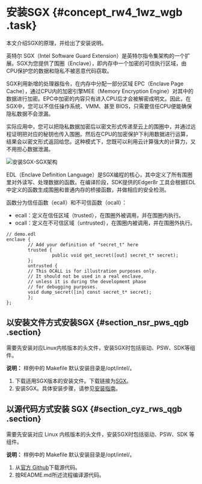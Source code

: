 # 安装SGX {#concept_rw4_1wz_wgb .task}

本文介绍SGX的原理，并给出了安装说明。

英特尔 SGX（Intel Software Guard Extension）是英特尔指令集架构的一个扩展。SGX为您提供了围圈（Enclave），即内存中一个加密的可信执行区域，由CPU保护您的数据和隐私不被恶意代码窃取。

SGX利用新增的处理器指令，在内存中分配一部分区域 EPC（Enclave Page Cache），通过CPU内的加密引擎MEE（Memory Encryption Engine）对其中的数据进行加密。EPC中加密的内容只有进入CPU后才会被解密成明文。因此，在SGX中，您可以不信任操作系统、VMM、甚至 BIOS，只需要信任CPU便能确保隐私数据不会泄漏。

实际应用中，您可以把隐私数据加密后以密文形式传递至云上的围圈中，并通过远程证明把对应的秘钥也传入围圈。然后在CPU的加密保护下利用数据进行运算，结果会以密文形式返回给您。这种模式下，您既可以利用云计算强大的计算力，又不用担心数据泄漏。

![安装SGX-SGX架构](http://static-aliyun-doc.oss-cn-hangzhou.aliyuncs.com/assets/img/123390/156689981538658_zh-CN.png)

EDL（Enclave Definition Language）是SGX编程的核心，其中定义了所有围圈里对外读写、处理数据的函数。在编译阶段，SDK提供的Edger8r 工具会根据EDL中定义的函数生成围圈和普通内存的桥接函数，并做相应的安全检测。

函数分为信任函数（ecall）和不可信函数（ocall）：

-   ecall：定义在信任区域（trusted），在围圈外被调用，并在围圈内执行。
-   ocall：定义在不可信区域（untrusted），在围圈内被调用，并在围圈外执行。

``` {#codeblock_r93_a9s_pus}
// demo.edl
enclave {
        // Add your definition of "secret_t" here
        trusted {
                 public void get_secret([out] secret_t* secret);
        };
        untrusted {
        // This OCALL is for illustration purposes only.
        // It should not be used in a real enclave,
        // unless it is during the development phase
        // for debugging purposes.
        void dump_secret([in] const secret_t* secret);
        };
};
```

## 以安装文件方式安装SGX {#section_nsr_pws_qgb .section}

需要先安装对应Linux内核版本的头文件，安装SGX时包括驱动、PSW、SDK等组件。

**说明：** 样例中的 Makefile 默认安装目录是/opt/intel/。

1.  下载适用SGX版本的安装文件。下载链接为[SGX](https://01.org/intel-software-guard-extensions/downloads)。
2.  安装SGX。具体安装步骤，请参见[安装指南](https://download.01.org/intel-sgx/linux-2.0/docs/Intel_SGX_Installation_Guide_Linux_2.0_Open_Source.pdf)。

## 以源代码方式安装 SGX {#section_cyz_rws_qgb .section}

需要先安装对应 Linux 内核版本的头文件，安装SGX时包括驱动、PSW、SDK 等组件。

**说明：** 样例中的 Makefile 默认安装目录是/opt/intel/。

1.  从[官方 Github](https://github.com/intel/linux-sgx)下载源代码。
2.  按README.md所述流程编译源代码。


